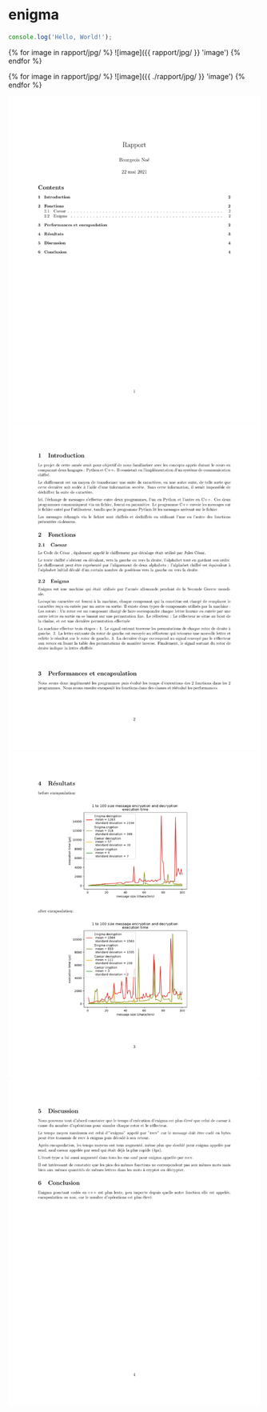 # enigma

```javascript --run
console.log('Hello, World!');
```

{% for image in rapport/jpg/ %}
  ![image]({{ rapport/jpg/ }} 'image')
{% endfor %}

{% for image in rapport/jpg/ %}
  ![image]({{ ./rapport/jpg/ }} 'image')
{% endfor %}

![image](./rapport/jpg/rapport-1.jpg)
![image](./rapport/jpg/rapport-2.jpg)
![image](./rapport/jpg/rapport-3.jpg)
![image](./rapport/jpg/rapport-4.jpg)


